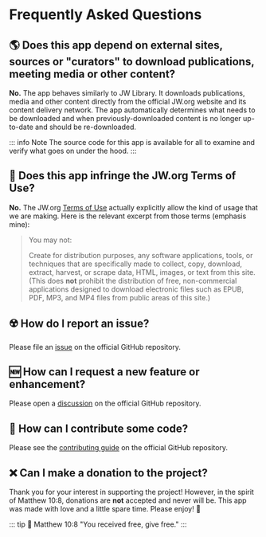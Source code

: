 # Frequently Asked Questions

## :earth_americas: Does this app depend on external sites, sources or "curators" to download publications, meeting media or other content?

**No.** The app behaves similarly to JW Library. It downloads publications, media and other content directly from the official JW.org website and its content delivery network. The app automatically determines what needs to be downloaded and when previously-downloaded content is no longer up-to-date and should be re-downloaded.

::: info Note
The source code for this app is available for all to examine and verify what goes on under the hood.
:::

## :thinking: Does this app infringe the JW.org Terms of Use?

**No.** The JW.org [Terms of Use](https://www.jw.org/finder?docid=1011511&prefer=content) actually explicitly allow the kind of usage that we are making. Here is the relevant excerpt from those terms (emphasis mine):

> You may not:
>
> Create for distribution purposes, any software applications, tools, or techniques that are specifically made to collect, copy, download, extract, harvest, or scrape data, HTML, images, or text from this site. (This does **not** prohibit the distribution of free, non-commercial applications designed to download electronic files such as EPUB, PDF, MP3, and MP4 files from public areas of this site.)

## :radioactive: How do I report an issue?

Please file an [issue](https://github.com/sircharlo/meeting-media-manager/issues) on the official GitHub repository.

## :new: How can I request a new feature or enhancement?

Please open a [discussion](https://github.com/sircharlo/meeting-media-manager/discussions) on the official GitHub repository.

## :handshake: How can I contribute some code?

Please see the [contributing guide](https://github.com/sircharlo/meeting-media-manager/blob/master/CONTRIBUTING.md) on the official GitHub repository.

## :x: Can I make a donation to the project?

Thank you for your interest in supporting the project! However, in the spirit of Matthew 10:8, donations are **not** accepted and never will be. This app was made with love and a little spare time. Please enjoy! :tada:

::: tip :book: Matthew 10:8
"You received free, give free."
:::
